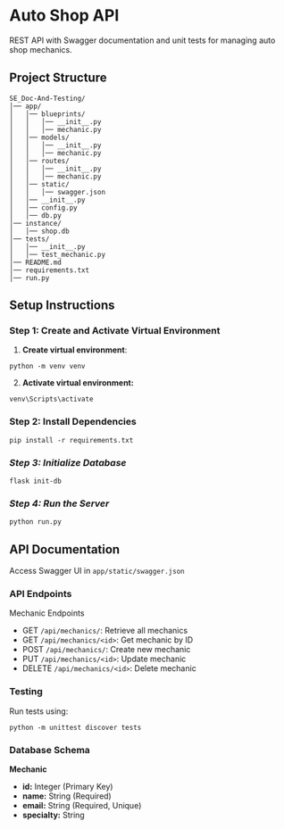 # Auto Shop API

REST API with Swagger documentation and unit tests for managing auto shop mechanics.

## Project Structure

```
SE_Doc-And-Testing/
│── app/
│   │── blueprints/
│   │   │── __init__.py
│   │   │── mechanic.py
│   │── models/
│   │   │── __init__.py
│   │   │── mechanic.py
│   │── routes/
│   │   │── __init__.py
│   │   │── mechanic.py
│   │── static/
│   │   │── swagger.json
│   │── __init__.py
│   │── config.py
│   │── db.py
│── instance/
│   │── shop.db
│── tests/
│   │── __init__.py
│   │── test_mechanic.py
│── README.md
│── requirements.txt
│── run.py
```

## Setup Instructions

### Step 1: Create and Activate Virtual Environment

1. **Create virtual environment**:

```
python -m venv venv
```

2. **Activate virtual environment:**

```
venv\Scripts\activate
```

### **Step 2: Install Dependencies**

```
pip install -r requirements.txt
```

### **_Step 3: Initialize Database_**

```
flask init-db
```

### **_Step 4: Run the Server_**

```
python run.py
```

## **API Documentation**

Access Swagger UI in `app/static/swagger.json`

### API Endpoints

Mechanic Endpoints

- GET `/api/mechanics/`: Retrieve all mechanics
- GET `/api/mechanics/<id>`: Get mechanic by ID
- POST `/api/mechanics/`: Create new mechanic
- PUT `/api/mechanics/<id>`: Update mechanic
- DELETE `/api/mechanics/<id>`: Delete mechanic

### Testing

Run tests using:

```
python -m unittest discover tests
```

### **Database Schema**

**Mechanic**

- **id:** Integer (Primary Key)
- **name:** String (Required)
- **email:** String (Required, Unique)
- **specialty:** String
